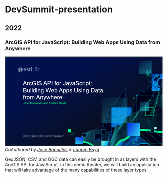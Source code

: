 # DevSummit-presentation

## 2022

### ArcGIS API for JavaScript: Building Web Apps Using Data from Anywhere
![Data From Anywhere Title Slide](2022/images/DataFromAnywhere.png)
_CoAuthored by [Jose Banuelos](https://github.com/banuelosj) & [Lauren Boyd](https://github.com/lboyd93)_

GeoJSON, CSV, and OGC data can easily be brought in as layers with the ArcGIS API for JavaScript. In this demo theater, we will build an application that will take advantage of the many capabilities of these layer types.